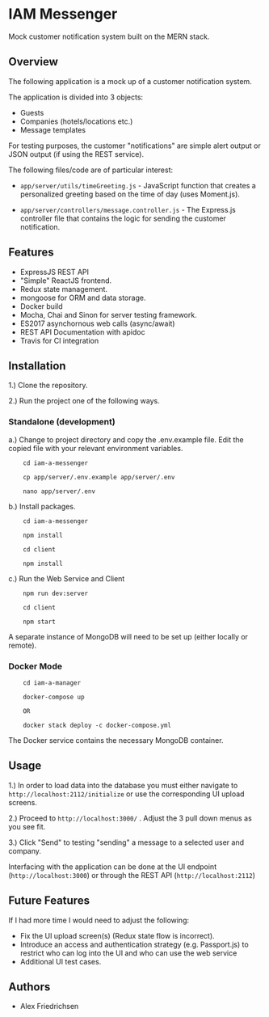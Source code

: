 # IAM Messenger
Mock customer notification system built on the MERN stack.

## Overview

The following application is a mock up of a customer notification system.


The application is divided into 3 objects:

* Guests
* Companies (hotels/locations etc.)
* Message templates

For testing purposes, the customer "notifications" are simple alert output or JSON output (if using the REST service).


The following files/code are of particular interest:

* ``app/server/utils/timeGreeting.js`` - JavaScript function that creates a personalized greeting based on the time of day (uses Moment.js).

* ``app/server/controllers/message.controller.js`` - The Express.js controller file that contains the logic for sending the customer notification.

## Features
* ExpressJS REST API
* "Simple" ReactJS frontend.
* Redux state management.
* mongoose for ORM and data storage.
* Docker build
* Mocha, Chai and Sinon for server testing framework.
* ES2017 asynchornous web calls (async/await)
* REST API Documentation with apidoc
* Travis for CI integration

## Installation
1.) Clone the repository.

2.) Run the project one of the following ways.

   ### Standalone (development)
   a.) Change to project directory and copy the .env.example file. Edit the copied file with your relevant environment variables.
   
        cd iam-a-messenger
        
        cp app/server/.env.example app/server/.env
        
        nano app/server/.env
   
   b.) Install packages.
   
        cd iam-a-messenger
   
        npm install
        
        cd client
        
        npm install
   
   c.)  Run the Web Service and Client
        
        npm run dev:server
        
        cd client
        
        npm start

A separate instance of MongoDB will need to be set up (either locally or remote).
  
   ### Docker Mode
        cd iam-a-manager
        
        docker-compose up
        
        OR 
        
        docker stack deploy -c docker-compose.yml 
               
The Docker service contains the necessary MongoDB container.

## Usage


1.) In order to load data into the database you must either navigate to ``http://localhost:2112/initialize`` or use the corresponding UI upload screens.


2.) Proceed to ``http://localhost:3000/`` . Adjust the 3 pull down menus as you see fit.

3.) Click "Send" to testing "sending" a message to a selected user and company.



Interfacing with the application can be done at the UI endpoint (``http://localhost:3000``) or through the REST API (``http://localhost:2112``)



## Future Features

If I had more time I would need to adjust the following:

* Fix the UI upload screen(s) (Redux state flow is incorrect).
* Introduce an access and authentication strategy (e.g. Passport.js) to restrict who can log into the UI and who can use the web service
* Additional UI test cases. 
        
## Authors
* Alex Friedrichsen